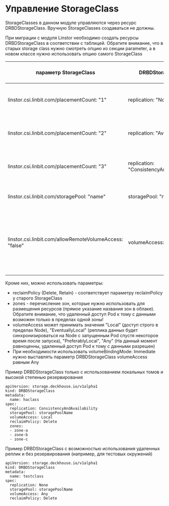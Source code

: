 # Управление StorageClass

StorageClasses в данном модуле управляются через ресурс DRBDStorageClass. Вручную StorageClasses создаваться не должны.


При миграции с модуля Linstor необходимо создать ресурсы DRBDStorageClass в соответствии с таблицей.
Обратите внимание, что в старых storage class нужно смотреть опцию из секции parameter, а в новом классе нужно использовать опцию самого StorageClass  

| параметр StorageClass                     | DRBDStorageClass      | Параметр по умолчанию | Примечания                                                     |
|-------------------------------------------|-----------------------|-|----------------------------------------------------------------|
| linstor.csi.linbit.com/placementCount: "1" | replication: "None"   | | Будет создаваться одна реплика тома с данными                  |
| linstor.csi.linbit.com/placementCount: "2" | replication: "Availability" | | Будет создаваться две реплики тома с данными.                  |
| linstor.csi.linbit.com/placementCount: "3" | replication: "ConsistencyAndAvailability" | да | Будет создаваться три реплики тома с данными                   |
| linstor.csi.linbit.com/storagePool: "name" | storagePool: "name"   | | Название используемого storage pool для хранения               |
| linstor.csi.linbit.com/allowRemoteVolumeAccess: "false" | volumeAccess: "Local" | | Запрещен удаленный доступ Pod к томам с данными (только локальный доступ к диску в пределах Node) |

Кроме них, можно использовать параметры:

- reclaimPolicy (Delete, Retain) - соответствует параметру reclaimPolicy у старого StorageClass
- zones - перечисление зон, которые нужно использовать для размещения ресурсов (прямое указание названия зон в облаке). Обратите внимание, что удаленный доступ Pod к тому с данными возможен только в пределах одной зоны!
- volumeAccess может принимать значения "Local" (доступ строго в пределах Node), "EventuallyLocal" (реплика данных будет синхронизироваться на Node с запущенным Pod спустя некоторое время после запуска), "PreferablyLocal", "Any" (На данный момент равноценны, удаленный доступ Pod к тому с данными разрешен)
- При необходимости использовать volumeBindingMode: Immediate нужно выставлять параметр DRBDStorageClass volumeAccess равным Any

Пример DRBDStorageClass только с использованием локальных томов и высокой степенью резервирования

```
apiVersion: storage.deckhouse.io/v1alpha1
kind: DRBDStorageClass
metadata:
  name: haclass
spec:
  replication: ConsistencyAndAvailability
  storagePool: storagePoolName
  volumeAccess: Local
  reclaimPolicy: Delete
  zones:
  - zone-a
  - zone-b
  - zone-c
```

Пример DRBDStorageClass с возможностью использования удаленных реплик и без резервирования (например, для тестовых окружений)

```
apiVersion: storage.deckhouse.io/v1alpha1
kind: DRBDStorageClass
metadata:
  name: testclass
spec:
  replication: None
  storagePool: storagePoolName
  volumeAccess: Any
  reclaimPolicy: Delete
```
